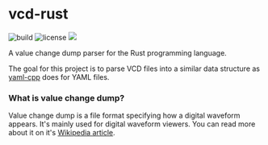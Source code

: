 # vcd-rust
![build](https://img.shields.io/github/workflow/status/SeanMcLoughlin/vcd-rust/Rust%20checks)
![license](https://img.shields.io/github/license/SeanMcLoughlin/vcd-rust?logo=MIT)
[![](https://tokei.rs/b1/github/SeanMcloughlin/vcd-rust?category=lines)](https://github.com/SeanMcLoughlin/vcd-rust)

A value change dump parser for the Rust programming language.

The goal for this project is to parse VCD files into a similar data structure as 
[yaml-cpp](https://github.com/jbeder/yaml-cpp) does for YAML files.

### What is value change dump?
Value change dump is a file format specifying how a digital waveform appears. It's mainly used for 
digital waveform viewers.
You can read more about it on it's [Wikipedia article](https://en.wikipedia.org/wiki/Value_change_dump).
